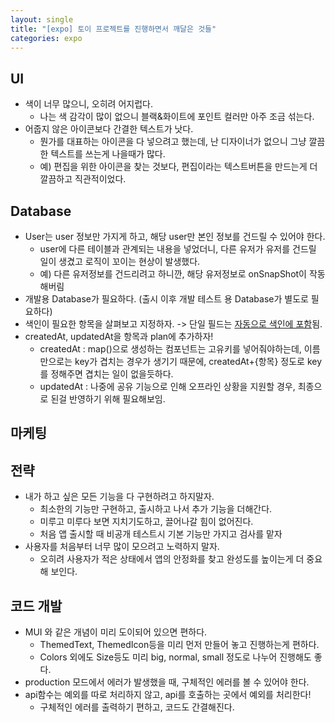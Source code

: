 ```yaml
---
layout: single
title: "[expo] 토이 프로젝트를 진행하면서 깨달은 것들"
categories: expo
---
```


## UI

- 색이 너무 많으니, 오히려 어지럽다.
  - 나는 색 감각이 많이 없으니 블랙&화이트에 포인트 컬러만 아주 조금 섞는다.
- 어줍지 않은 아이콘보다 간결한 텍스트가 낫다.
  - 뭔가를 대표하는 아이콘을 다 넣으려고 했는데, 난 디자이너가 없으니 그냥 깔끔한 텍스트를 쓰는게 나을때가 많다.
  - 예) 편집을 위한 아이콘을 찾는 것보다, 편집이라는 텍스트버튼을 만드는게 더 깔끔하고 직관적이었다.

## Database

- User는 user 정보만 가지게 하고, 해당 user만 본인 정보를 건드릴 수 있어야 한다.
  - user에 다른 테이블과 관계되는 내용을 넣었더니, 다른 유저가 유저를 건드릴 일이 생겼고 로직이 꼬이는 현상이 발생했다.
  - 예) 다른 유저정보를 건드리려고 하니깐, 해당 유저정보로 onSnapShot이 작동해버림
- 개발용 Database가 필요하다. (출시 이후 개발 테스트 용 Database가 별도로 필요하다)
- 색인이 필요한 항목을 살펴보고 지정하자. -> 단일 필드는 [자동으로 색인에 포함](https://firebase.google.com/docs/firestore/query-data/indexing)됨.
- createdAt, updatedAt을 항목과 plan에 추가하자!
  - createdAt : map()으로 생성하는 컴포넌트는 고유키를 넣어줘야하는데, 이름만으로는 key가 겹치는 경우가 생기기 때문에, createdAt+{항목} 정도로 key를 정해주면 겹치는 일이 없을듯하다.
  - updatedAt : 나중에 공유 기능으로 인해 오프라인 상황을 지원할 경우, 최종으로 된걸 반영하기 위해 필요해보임.

## 마케팅

## 전략

- 내가 하고 싶은 모든 기능을 다 구현하려고 하지말자.
  - 최소한의 기능만 구현하고, 출시하고 나서 추가 기능을 더해간다.
  - 미루고 미루다 보면 지치기도하고, 끌어나갈 힘이 없어진다.
  - 처음 앱 출시할 때 비공개 테스트시 기본 기능만 가지고 검사를 맡자
- 사용자를 처음부터 너무 많이 모으려고 노력하지 말자.
  - 오히려 사용자가 적은 상태에서 앱의 안정화를 찾고 완성도를 높이는게 더 중요해 보인다.

## 코드 개발

- MUI 와 같은 개념이 미리 도이되어 있으면 편하다.
  - ThemedText, ThemedIcon등을 미리 먼저 만들어 놓고 진행하는게 편하다.
  - Colors 외에도 Size등도 미리 big, normal, small 정도로 나누어 진행해도 좋다.
- production 모드에서 에러가 발생했을 때, 구체적인 에러를 볼 수 있어야 한다.
- api함수는 예외를 따로 처리하지 않고, api를 호출하는 곳에서 예외를 처리한다!
  - 구체적인 에러를 출력하기 편하고, 코드도 간결해진다.
